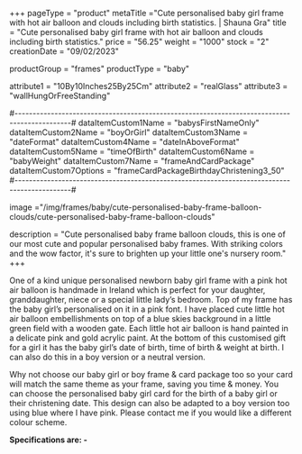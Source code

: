+++
pageType = "product"
metaTitle ="Cute personalised baby girl frame with hot air balloon and clouds including birth statistics.   | Shauna Gra"
title = "Cute personalised baby girl frame with hot air balloon and clouds including birth statistics."
price = "56.25"
weight = "1000"
stock = "2"
creationDate = "09/02/2023"

productGroup = "frames"
productType = "baby"

attribute1 = "10By10Inches25By25Cm" 
attribute2 = "realGlass"
attribute3 = "wallHungOrFreeStanding"

#---------------------------------------------------------------------------------------------#
dataItemCustom1Name = "babysFirstNameOnly"
dataItemCustom2Name = "boyOrGirl"
dataItemCustom3Name = "dateFormat"
dataItemCustom4Name = "dateInAboveFormat"
dataItemCustom5Name = "timeOfBirth"
dataItemCustom6Name = "babyWeight"
dataItemCustom7Name = "frameAndCardPackage"
dataItemCustom7Options = "frameCardPackageBirthdayChristening3_50"
#---------------------------------------------------------------------------------------------#

image ="/img/frames/baby/cute-personalised-baby-frame-balloon-clouds/cute-personalised-baby-frame-balloon-clouds"

description = "Cute personalised baby frame balloon clouds, this is one of our most cute and popular personalised baby frames. With striking colors and the wow factor, it's sure to brighten up your little one's nursery room."
+++

One of a kind unique personalised newborn baby girl frame with a pink hot air balloon is handmade in Ireland which is perfect for your daughter, granddaughter, niece or a special little lady’s bedroom. Top of my frame has the baby girl’s personalised on it in a pink font. I have placed cute little hot air balloon embellishments on top of a blue skies background in a little green field with a wooden gate. Each little hot air balloon is hand painted in a delicate pink and gold acrylic paint. At the bottom of this customised gift for a girl it has the baby girl’s date of birth, time of birth & weight at birth. I can also do this in a boy version or a neutral version.

Why not choose our baby girl or boy frame & card package too so your card will match the same theme as your frame, saving you time & money. You can choose the personalised baby girl card for the birth of a baby girl or their christening date. This design can also be adapted to a boy version too using blue where I have pink. Please contact me if you would like a different colour scheme.

**Specifications are: -**
